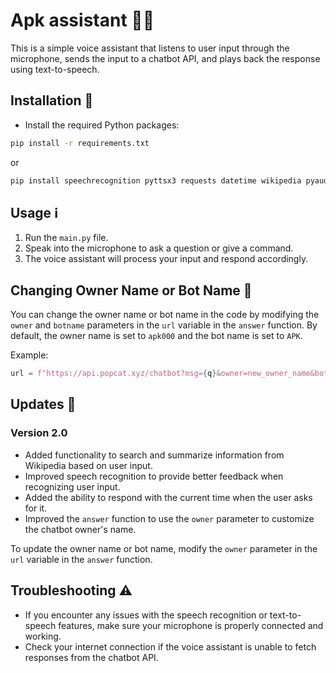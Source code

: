 # Apk assistant 🎤🤖

This is a simple voice assistant that listens to user input through the microphone, sends the input to a chatbot API, and plays back the response using text-to-speech.

## Installation 🚀

- Install the required Python packages:
```bash
pip install -r requirements.txt
```
or
```bash
pip install speechrecognition pyttsx3 requests datetime wikipedia pyaudio
```


## Usage ℹ️

1. Run the `main.py` file.
2. Speak into the microphone to ask a question or give a command.
3. The voice assistant will process your input and respond accordingly.

## Changing Owner Name or Bot Name 🔄

You can change the owner name or bot name in the code by modifying the `owner` and `botname` parameters in the `url` variable in the `answer` function. By default, the owner name is set to `apk000` and the bot name is set to `APK`.


Example:
```python
url = f"https://api.popcat.xyz/chatbot?msg={q}&owner=new_owner_name&botname=new_bot_name"
```


## Updates 🚀

### Version 2.0

- Added functionality to search and summarize information from Wikipedia based on user input.
- Improved speech recognition to provide better feedback when recognizing user input.
- Added the ability to respond with the current time when the user asks for it.
- Improved the `answer` function to use the `owner` parameter to customize the chatbot owner's name.

To update the owner name or bot name, modify the `owner` parameter in the `url` variable in the `answer` function.


## Troubleshooting ⚠️

- If you encounter any issues with the speech recognition or text-to-speech features, make sure your microphone is properly connected and working.
- Check your internet connection if the voice assistant is unable to fetch responses from the chatbot API.
